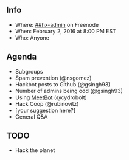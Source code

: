 ## Info
* Where: [##hx-admin](https://kiwiirc.com/client/chat.freenode.net/##hx-admin) on Freenode
* When: February 2, 2016 at 8:00 PM EST
* Who: Anyone

## Agenda
* Subgroups
* Spam prevention (@nsgomez)
* Hackbot posts to Github (@gsingh93)
* Number of admins being odd (@gsingh93)
* Using [MeetBot](https://wiki.debian.org/MeetBot) (@cydrobolt)
* Hack Coop (@rubinovitz)
* [your suggestion here?]
* General Q&A

## TODO
* Hack the planet
